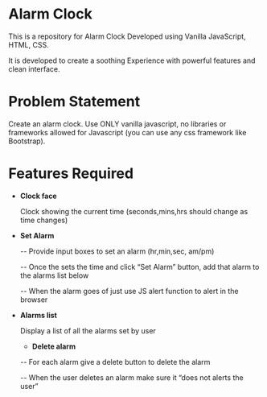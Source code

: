 # Alarm Clock 
This is a repository for Alarm Clock Developed using Vanilla JavaScript, HTML, CSS.

It is developed to create a soothing Experience with powerful features and clean interface.
# Problem Statement
Create an alarm clock. Use ONLY vanilla javascript, no libraries or frameworks allowed for Javascript (you can use any css framework like Bootstrap).

# Features Required
* **Clock face**
  
  Clock showing the current time (seconds,mins,hrs should change as time changes)

* **Set Alarm**

   --  Provide input boxes to set an alarm (hr,min,sec, am/pm)

   -- Once the sets the time and click “Set Alarm” button, add that alarm to the alarms list below

   -- When the alarm goes of just use JS alert function to alert in the browser

* **Alarms list**

  Display a list of all the alarms set by user

  * **Delete alarm**

   -- For each alarm give a delete button to delete the alarm

   -- When the user deletes an alarm make sure it “does not alerts the user”

